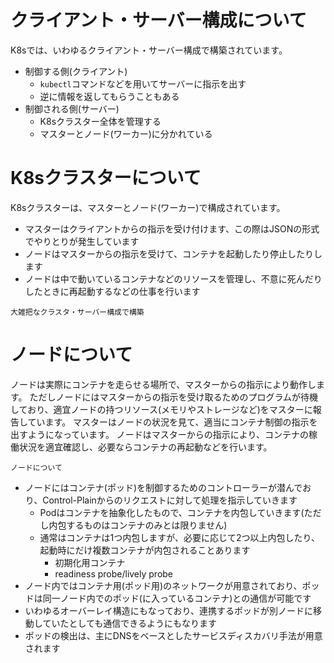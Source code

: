 # クライアント・サーバー構成について

K8sでは、いわゆるクライアント・サーバー構成で構築されています。

- 制御する側(クライアント)
  - `kubectl`コマンドなどを用いてサーバーに指示を出す
  - 逆に情報を返してもらうこともある
- 制御される側(サーバー)
  - K8sクラスター全体を管理する
  - マスターとノード(ワーカー)に分かれている

# K8sクラスターについて

K8sクラスターは、マスターとノード(ワーカー)で構成されています。

- マスターはクライアントからの指示を受け付けます、この際はJSONの形式でやりとりが発生しています
- ノードはマスターからの指示を受けて、コンテナを起動したり停止したりします
- ノードは中で動いているコンテナなどのリソースを管理し、不意に死んだりしたときに再起動するなどの仕事を行います

```{figure} ./images/cluster.png
大雑把なクラスタ・サーバー構成で構築
```


# ノードについて

ノードは実際にコンテナを走らせる場所で、マスターからの指示により動作します。
ただしノードにはマスターからの指示を受け取るためのプログラムが待機しており、適宜ノードの持つリソース(メモリやストレージなど)をマスターに報告しています。
マスターはノードの状況を見て、適当にコンテナ制御の指示を出すようになっています。
ノードはマスターからの指示により、コンテナの稼働状況を適宜確認し、必要ならコンテナの再起動などを行います。

```{figure} ./images/node.png
ノードについて
```

- ノードにはコンテナ(ポッド)を制御するためのコントローラーが潜んでおり、Control-Plainからのリクエストに対して処理を指示していきます
  - Podはコンテナを抽象化したもので、コンテナを内包していきます(ただし内包するものはコンテナのみとは限りません)
  - 通常はコンテナは1つ内包しますが、必要に応じて2つ以上内包したり、起動時にだけ複数コンテナが内包されることあります
    - 初期化用コンテナ
    - readiness probe/lively probe
- ノード内ではコンテナ用(ポッド用)のネットワークが用意されており、ポッドは同一ノード内でのポッド(に入っているコンテナ)との通信が可能です
- いわゆるオーバーレイ構造にもなっており、連携するポッドが別ノードに移動していたとしても通信できるようにもなります
- ポッドの検出は、主にDNSをベースとしたサービスディスカバリ手法が用意されます

